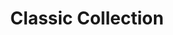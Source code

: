 ---
title: Classic Collection
type: sposo
layout: marca
marca: classic-collection
logo: /assets/img/abiti-sposo/thumb-collection.jpg
---